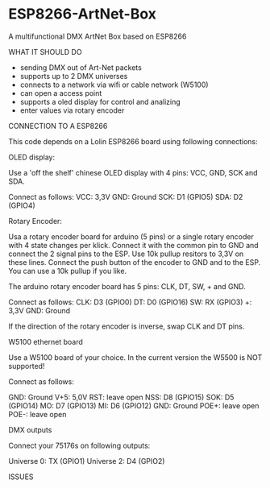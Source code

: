 # ESP8266-ArtNet-Box
A multifunctional DMX ArtNet Box based on ESP8266

WHAT IT SHOULD DO

- sending DMX out of Art-Net packets
- supports up to 2 DMX universes
- connects to a network via wifi or cable network (W5100)
- can open a access point
- supports a oled display for control and analizing
- enter values via rotary encoder

CONNECTION TO A ESP8266

This code depends on a Lolin ESP8266 board using following connections:

OLED display:

Use a 'off the shelf' chinese OLED display with 4 pins: VCC, GND, SCK and SDA.

Connect as follows:
VCC:	3,3V
GND:	Ground
SCK:	D1 (GPIO5)
SDA:	D2 (GPIO4)

Rotary Encoder:

Usa a rotary encoder board for arduino (5 pins) or a single rotary encoder with 4 state changes per klick.
Connect it with the common pin to GND and connect the 2 signal pins to the ESP. Use 10k pullup resitors to 3,3V on these lines.
Connect the push button of the encoder to GND and to the ESP. You can use a 10k pullup if you like.

The arduino rotary encoder board has 5 pins: CLK, DT, SW, + and GND.

Connect as follows:
CLK:	D3 (GPIO0)
DT:		D0 (GPIO16)
SW:		RX (GPIO3)
+:		3,3V
GND:	Ground

If the direction of the rotary encoder is inverse, swap CLK and DT pins.

W5100 ethernet board

Use a W5100 board of your choice. In the current version the W5500 is NOT supported!

Connect as follows:

GND:	Ground
V+5:	5,0V
RST:	leave open
NSS:	D8 (GPIO15)
SOK:	D5 (GPIO14)
MO:		D7 (GPIO13)
MI:		D6 (GPIO12)
GND:	Ground 
POE+:	leave open
POE-:	leave open

DMX outputs

Connect your 75176s on following outputs:

Universe 0:		TX (GPIO1)
Universe 2:		D4 (GPIO2)


ISSUES
